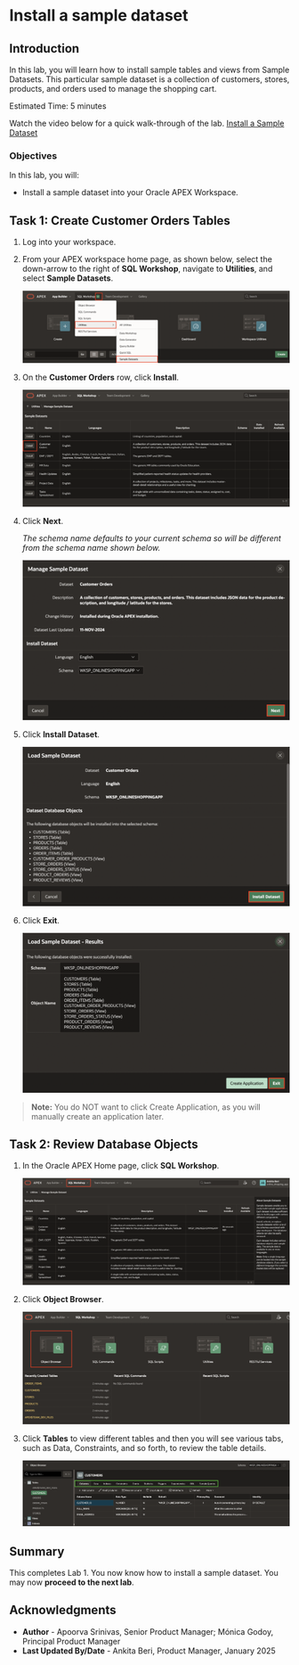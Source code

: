 # Install a sample dataset

## Introduction

In this lab, you will learn how to install sample tables and views from Sample Datasets. This particular sample dataset is a collection of customers, stores, products, and orders used to manage the shopping cart.

Estimated Time: 5 minutes

<!--
Watch the video below for a quick walk through of the lab.

[](youtube:ynUk8q6S1qo)
-->

Watch the video below for a quick walk-through of the lab.
[Install a Sample Dataset](videohub:1_7r94t2rk)

### Objectives

In this lab, you will:

- Install a sample dataset into your Oracle APEX Workspace.

## Task 1: Create Customer Orders Tables

1. Log into your workspace.

2. From your APEX workspace home page, as shown below, select the down-arrow to the right of  **SQL Workshop**, navigate to **Utilities**, and select **Sample Datasets**.

    ![Workspace home page](./images/navigate-sample-dataset-s.png " ")

3. On the **Customer Orders** row, click **Install**.

    ![Sample Datasets page](./images/select-sample.png " ")

4. Click **Next**.

   *The schema name defaults to your current schema so will be different from the schema name shown below.*

    ![Install Sample Dataset wizard](./images/manage-sample-dataset-s.png " ")

5. Click **Install Dataset**.

    ![Install Sample Dataset wizard](./images/load-sample-dataset-s.png " ")

6. Click **Exit**.

    ![Install Sample Dataset wizard](./images/load-sample-dataset-results-s.png " ")

>**Note:** You do NOT want to click Create Application, as you will manually create an application later.

## Task 2: Review Database Objects

1. In the Oracle APEX Home page, click **SQL Workshop**.

    ![SQL Workshop home page](./images/click-sql-workshop.png " ")

2. Click **Object Browser**.

    ![SQL Workshop home page](./images/object-browser66.png " ")

3. Click **Tables** to view different tables and then you will see various tabs, such as Data, Constraints, and so forth, to review the table details.

    ![Object Browser](./images/explore-tables.png " ")

## Summary

This completes Lab 1. You now know how to install a sample dataset. You may now **proceed to the next lab**.

## Acknowledgments

- **Author** - Apoorva Srinivas, Senior Product Manager; Mónica Godoy, Principal Product Manager
- **Last Updated By/Date** - Ankita Beri, Product Manager, January 2025
